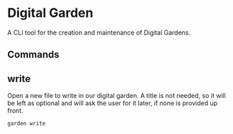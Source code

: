 # Digital Garden

A  CLI tool for the creation and maintenance of Digital Gardens.

## Commands

## write

Open a new file to write in our digital garden. A title is not needed, so
it will be left as optional and will ask the user for it later, if none is
provided up front.

```shell
garden write
```
